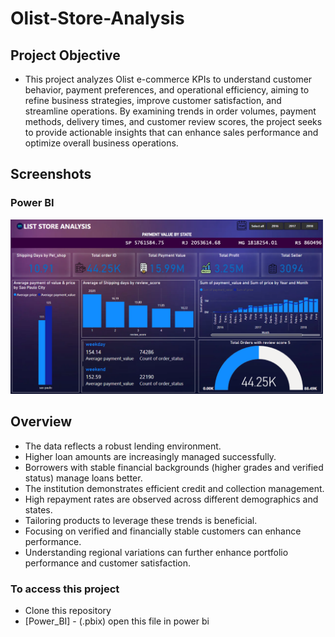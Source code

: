 # Olist-Store-Analysis

## Project Objective

- This project analyzes Olist e-commerce KPIs to understand customer behavior, payment preferences, and operational efficiency, aiming to refine business strategies, improve customer satisfaction, and streamline operations. By examining trends in order volumes, payment methods, delivery times, and customer review scores, the project seeks to provide actionable insights that can enhance sales performance and optimize overall business operations.

## Screenshots
    
### Power BI

<img src="./assets/Screenshot (181).png" width="500"/>

## Overview

- The data reflects a robust lending environment.
- Higher loan amounts are increasingly managed successfully.
- Borrowers with stable financial backgrounds (higher grades and verified status) manage loans better.
- The institution demonstrates efficient credit and collection management.
- High repayment rates are observed across different demographics and states.
- Tailoring products to leverage these trends is beneficial.
- Focusing on verified and financially stable customers can enhance performance.
- Understanding regional variations can further enhance portfolio performance and customer satisfaction.


### To access this project 

- Clone this repository 
- [Power_BI] - (.pbix) open this file in power bi
